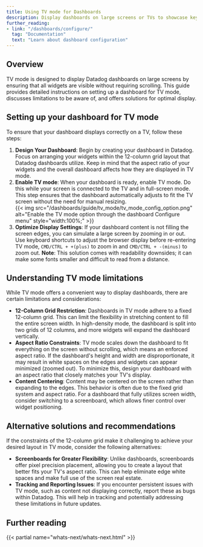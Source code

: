 ```yaml
---
title: Using TV mode for Dashboards
description: Display dashboards on large screens or TVs to showcase key performance metrics for team visibility and monitoring.
further_reading:
- link: "/dashboards/configure/"
  tag: "Documentation"
  text: "Learn about dashboard configuration"
---
```


## Overview

TV mode is designed to display Datadog dashboards on large screens by ensuring that all widgets are visible without requiring scrolling. This guide provides detailed instructions on setting up a dashboard for TV mode, discusses limitations to be aware of, and offers solutions for optimal display.

## Setting up your dashboard for TV mode

To ensure that your dashboard displays correctly on a TV, follow these steps:  
1. **Design Your Dashboard**: Begin by creating your dashboard in Datadog. Focus on arranging your widgets within the 12-column grid layout that Datadog dashboards utilize. Keep in mind that the aspect ratio of your widgets and the overall dashboard affects how they are displayed in TV mode.  
2. **Enable TV mode**: When your dashboard is ready, enable TV mode. Do this while your screen is connected to the TV and in full-screen mode. This step ensures that the dashboard automatically adjusts to fit the TV screen without the need for manual resizing.  
    {{< img src="/dashboards/guide/tv_mode/tv_mode_config_option.png" alt="Enable the TV mode option through the dashboard Configure menu" style="width:100%;" >}} 
3. **Optimize Display Settings**: If your dashboard content is not filling the screen edges, you can simulate a large screen by zooming in or out. Use keyboard shortcuts to adjust the browser display before re-entering TV mode, `CMD/CTRL + +(plus)` to zoom in and `CMD/CTRL + -(minus)` to zoom out. **Note**: This solution comes with readability downsides; it can make some fonts smaller and difficult to read from a distance.

## Understanding TV mode limitations

While TV mode offers a convenient way to display dashboards, there are certain limitations and considerations:  
- **12-Column Grid Restriction**: Dashboards in TV mode adhere to a fixed 12-column grid. This can limit the flexibility in stretching content to fill the entire screen width. In high-density mode, the dashboard is split into two grids of 12 columns, and more widgets will expand the dashboard vertically.  
- **Aspect Ratio Constraints**: TV mode scales down the dashboard to fit everything on the screen without scrolling, which means an enforced aspect ratio. If the dashboard's height and width are disproportionate, it may result in white spaces on the edges and widgets can appear minimized (zoomed out). To minimize this, design your dashboard with an aspect ratio that closely matches your TV's display.  
- **Content Centering**: Content may be centered on the screen rather than expanding to the edges. This behavior is often due to the fixed grid system and aspect ratio. For a dashboard that fully utilizes screen width, consider switching to a screenboard, which allows finer control over widget positioning.

## Alternative solutions and recommendations

If the constraints of the 12-column grid make it challenging to achieve your desired layout in TV mode, consider the following alternatives:  
- **Screenboards for Greater Flexibility**: Unlike dashboards, screenboards offer pixel precision placement, allowing you to create a layout that better fits your TV's aspect ratio. This can help eliminate edge white spaces and make full use of the screen real estate.  
- **Tracking and Reporting Issues**: If you encounter persistent issues with TV mode, such as content not displaying correctly, report these as bugs within Datadog. This will help in tracking and potentially addressing these limitations in future updates.

## Further reading

{{< partial name="whats-next/whats-next.html" >}}
